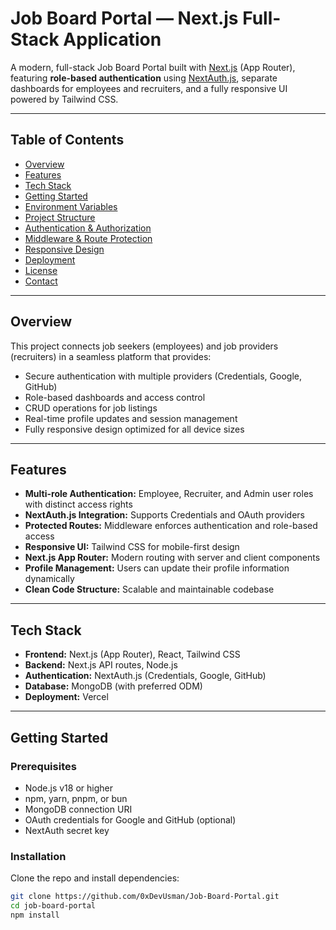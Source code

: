 # Job Board Portal — Next.js Full-Stack Application

A modern, full-stack Job Board Portal built with [Next.js](https://nextjs.org) (App Router), featuring **role-based authentication** using [NextAuth.js](https://next-auth.js.org), separate dashboards for employees and recruiters, and a fully responsive UI powered by Tailwind CSS.

---

## Table of Contents

- [Overview](#overview)  
- [Features](#features)  
- [Tech Stack](#tech-stack)  
- [Getting Started](#getting-started)  
- [Environment Variables](#environment-variables)  
- [Project Structure](#project-structure)  
- [Authentication & Authorization](#authentication--authorization)  
- [Middleware & Route Protection](#middleware--route-protection)  
- [Responsive Design](#responsive-design)  
- [Deployment](#deployment)  
- [License](#license)  
- [Contact](#contact)  

---

## Overview

This project connects job seekers (employees) and job providers (recruiters) in a seamless platform that provides:

- Secure authentication with multiple providers (Credentials, Google, GitHub)  
- Role-based dashboards and access control  
- CRUD operations for job listings  
- Real-time profile updates and session management  
- Fully responsive design optimized for all device sizes  

---

## Features

- **Multi-role Authentication:** Employee, Recruiter, and Admin user roles with distinct access rights  
- **NextAuth.js Integration:** Supports Credentials and OAuth providers  
- **Protected Routes:** Middleware enforces authentication and role-based access  
- **Responsive UI:** Tailwind CSS for mobile-first design  
- **Next.js App Router:** Modern routing with server and client components  
- **Profile Management:** Users can update their profile information dynamically  
- **Clean Code Structure:** Scalable and maintainable codebase  

---

## Tech Stack

- **Frontend:** Next.js (App Router), React, Tailwind CSS  
- **Backend:** Next.js API routes, Node.js  
- **Authentication:** NextAuth.js (Credentials, Google, GitHub)  
- **Database:** MongoDB (with preferred ODM)  
- **Deployment:** Vercel  

---

## Getting Started

### Prerequisites

- Node.js v18 or higher  
- npm, yarn, pnpm, or bun  
- MongoDB connection URI  
- OAuth credentials for Google and GitHub (optional)  
- NextAuth secret key  

### Installation

Clone the repo and install dependencies:

```bash
git clone https://github.com/0xDevUsman/Job-Board-Portal.git
cd job-board-portal
npm install
